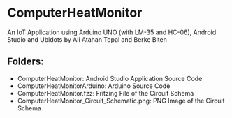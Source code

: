 # ComputerHeatMonitor
An IoT Application using Arduino UNO (with LM-35 and HC-06), Android Studio and Ubidots
by Ali Atahan Topal and Berke Biten
## **Folders:**
 * ComputerHeatMonitor: Android Studio Application Source Code
 * ComputerHeatMonitorArduino: Arduino Source Code
 * ComputerHeatMonitor.fzz: Fritzing File of the Circuit Schema
 * ComputerHeatMonitor_Circuit_Schematic.png: PNG Image of the Circuit Schema
  
